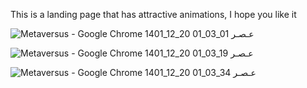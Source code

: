 This is a landing page that has attractive animations, I hope you like it

![Metaversus - Google Chrome 1401_12_20 01_03_01 عـصـر](https://user-images.githubusercontent.com/108722492/224483523-d9b0113e-d7ec-4ec5-98be-70020f8024f6.png)

![Metaversus - Google Chrome 1401_12_20 01_03_19 عـصـر](https://user-images.githubusercontent.com/108722492/224483537-f93444c9-ecf2-4849-aa1b-bb30fba4090f.png)

![Metaversus - Google Chrome 1401_12_20 01_03_34 عـصـر](https://user-images.githubusercontent.com/108722492/224483541-d2dc030c-a58c-4f54-a4a4-5ad914c542b8.png)
